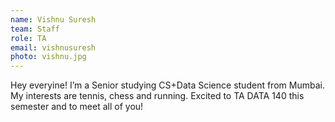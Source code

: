 ```yaml
---
name: Vishnu Suresh
team: Staff
role: TA
email: vishnusuresh
photo: vishnu.jpg
---
```


Hey everyine! I’m a Senior studying CS+Data Science student from Mumbai. My interests are tennis, chess and running. Excited to TA DATA 140 this semester and to meet all of you!
